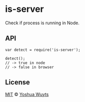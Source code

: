 # is-server

Check if process is running in Node.

## API
````
var detect = require('is-server');

detect();
// -> true in node
// -> false in browser
````

## License
[MIT](https://tldrlegal.com/license/mit-license) © [Yoshua Wuyts](yoshuawuyts.com)
